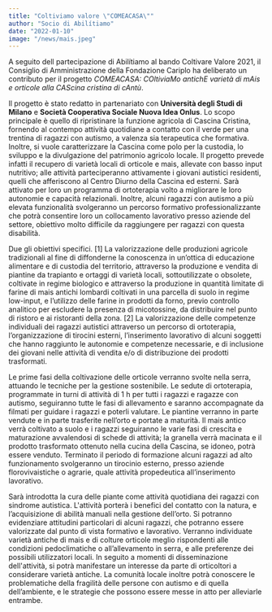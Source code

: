 ```yaml
---
title: "Coltiviamo valore \"COMEACASA\""
author: "Socio di Abilítiamo"
date: "2022-01-10"
image: "/news/mais.jpeg"
---
```


A seguito dell partecipazione di Abilítiamo al bando Coltivare Valore 2021, il Consiglio di Amministrazione della Fondazione Cariplo ha deliberato un contributo per il progetto *COMEACASA: COltiviaMo antichE varietà di mAis e orticole alla CAScina cristina di cAntù*.

Il progetto è stato redatto in partenariato con **Università degli Studi di Milano** e **Società Cooperativa Sociale Nuova Idea Onlus**. Lo scopo principale è quello di ripristinare la funzione agricola di Cascina Cristina, fornendo al contempo attività quotidiane a contatto con il verde per una trentina di ragazzi con autismo, a valenza sia terapeutica che formativa. Inoltre, si vuole caratterizzare la Cascina come polo per la custodia, lo sviluppo e la divulgazione del patrimonio agricolo locale.
Il progetto prevede infatti il recupero di varietà locali di orticole e mais, allevate con basso input nutritivo; alle attività parteciperanno attivamente i giovani autistici residenti, quelli che afferiscono al Centro Diurno della Cascina ed esterni. Sarà attivato per loro un programma di ortoterapia volto a migliorare le loro autonomie e capacità relazionali. Inoltre, alcuni ragazzi con autismo a più elevata funzionalità svolgeranno un percorso formativo professionalizzante che potrà consentire loro un collocamento lavorativo presso aziende del settore, obiettivo molto difficile da raggiungere per ragazzi con questa disabilità.

Due gli obiettivi specifici. [1] La valorizzazione delle produzioni agricole tradizionali al fine di diffonderne la conoscenza in un’ottica di educazione alimentare e di custodia del territorio, attraverso la produzione e vendita di piantine da trapianto e ortaggi di varietà locali, sottoutilizzate o obsolete, coltivate in regime biologico e attraverso la produzione in quantità limitate di farine di mais antichi lombardi coltivati in una parcella di suolo in regime low-input, e l’utilizzo delle farine in prodotti da forno, previo controllo analitico per escludere la presenza di micotossine, da distribuire nel punto di ristoro e ai ristoranti della zona. [2] La valorizzazione delle competenze individuali dei ragazzi autistici attraverso un percorso di ortoterapia, l’organizzazione di tirocini esterni, l’inserimento lavorativo di alcuni soggetti che hanno raggiunto le autonomie e competenze necessarie, e di inclusione dei giovani nelle attività di vendita e/o di distribuzione dei prodotti trasformati.

Le prime fasi della coltivazione delle orticole verranno svolte nella serra, attuando le tecniche per la gestione sostenibile. Le sedute di ortoterapia, programmate in turni di attività di 1 h per tutti i ragazzi e ragazze con autismo, seguiranno tutte le fasi di allevamento e saranno accompagnate da filmati per guidare i ragazzi e poterli valutare. Le piantine verranno in parte vendute e in parte trasferite nell’orto e portate a maturità. Il mais antico verrà coltivato a suolo e i ragazzi seguiranno le varie fasi di crescita e maturazione avvalendosi di schede di attività; la granella verrà macinata e il prodotto trasformato ottenuto nella cucina della Cascina, se idoneo, potrà essere venduto. Terminato il periodo di formazione alcuni ragazzi ad alto funzionamento svolgeranno un tirocinio esterno, presso aziende florovivaistiche o agrarie, quale attività propedeutica all’inserimento lavorativo.

Sarà introdotta la cura delle piante come attività quotidiana dei ragazzi con sindrome autistica. L'attività porterà i benefici del contatto con la natura, e l’acquisizione di abilità manuali nella gestione dell’orto. Si potranno evidenziare attitudini particolari di alcuni ragazzi, che potranno essere valorizzate dal punto di vista formativo e lavorativo. Verranno individuate varietà antiche di mais e di colture orticole meglio rispondenti alle condizioni pedoclimatiche o all’allevamento in serra, e alle preferenze dei possibili utilizzatori locali. In seguito a momenti di disseminazione dell'attività, si potrà manifestare un interesse da parte di orticoltori a considerare varietà antiche. La comunità locale inoltre potrà conoscere le problematiche della fragilità delle persone con autismo e di quella dell’ambiente, e le strategie che possono essere messe in atto per alleviarle entrambe.

